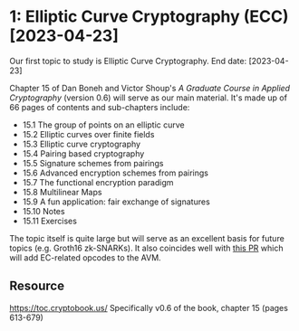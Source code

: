 # 1: Elliptic Curve Cryptography (ECC) \[2023-04-23\]

Our first topic to study is Elliptic Curve Cryptography. End date: \[2023-04-23\] 

Chapter 15 of Dan Boneh and Victor Shoup's _A Graduate Course in Applied Cryptography_ (version 0.6) will serve as our main material. It's made up of 66 pages of contents and sub-chapters include:
- 15.1 The group of points on an elliptic curve
- 15.2 Elliptic curves over finite fields
- 15.3 Elliptic curve cryptography
- 15.4 Pairing based cryptography
- 15.5 Signature schemes from pairings
- 15.6 Advanced encryption schemes from pairings
- 15.7 The functional encryption paradigm
- 15.8 Multilinear Maps
- 15.9 A fun application: fair exchange of signatures
- 15.10 Notes
- 15.11 Exercises

The topic itself is quite large but will serve as an excellent basis for future topics (e.g. Groth16 zk-SNARKs). It also coincides well with [this PR](https://github.com/algorand/go-algorand/pull/4924/files) which will add EC-related opcodes to the AVM.



## Resource 
https://toc.cryptobook.us/
Specifically v0.6 of the book, chapter 15 (pages 613-679)
